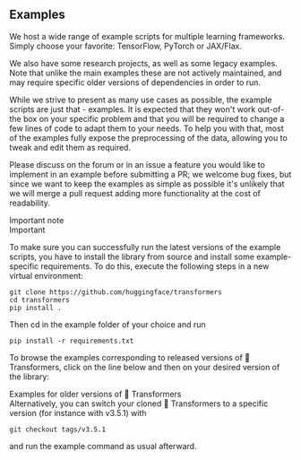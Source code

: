 ## Examples
We host a wide range of example scripts for multiple learning frameworks. Simply choose your favorite: TensorFlow, PyTorch or JAX/Flax.  

We also have some research projects, as well as some legacy examples. Note that unlike the main examples these are not actively maintained, and may require specific older versions of dependencies in order to run.  

While we strive to present as many use cases as possible, the example scripts are just that - examples. It is expected that they won't work out-of-the box on your specific problem and that you will be required to change a few lines of code to adapt them to your needs. To help you with that, most of the examples fully expose the preprocessing of the data, allowing you to tweak and edit them as required.  

Please discuss on the forum or in an issue a feature you would like to implement in an example before submitting a PR; we welcome bug fixes, but since we want to keep the examples as simple as possible it's unlikely that we will merge a pull request adding more functionality at the cost of readability.    

Important note  
Important  

To make sure you can successfully run the latest versions of the example scripts, you have to install the library from source and install some example-specific requirements. To do this, execute the following steps in a new virtual environment:  
```
git clone https://github.com/huggingface/transformers  
cd transformers  
pip install .  
```
Then cd in the example folder of your choice and run  
```
pip install -r requirements.txt
```
To browse the examples corresponding to released versions of 🤗 Transformers, click on the line below and then on your desired version of the library: 

Examples for older versions of 🤗 Transformers  
Alternatively, you can switch your cloned 🤗 Transformers to a specific version (for instance with v3.5.1) with  
```
git checkout tags/v3.5.1
```
and run the example command as usual afterward.  
